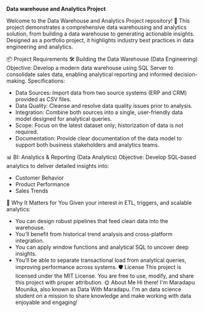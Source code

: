 **Data warehouse and Analytics Project**

Welcome to the Data Warehouse and Analytics Project repository! 🚀
This project demonstrates a comprehensive data warehousing and analytics solution, from building a data warehouse to generating actionable insights. Designed as a portfolio project, it highlights industry best practices in data engineering and analytics.

📦 Project Requirements
🛠️ Building the Data Warehouse (Data Engineering)
Objective:
Develop a modern data warehouse using SQL Server to consolidate sales data, enabling analytical reporting and informed decision-making.
Specifications:
- Data Sources: Import data from two source systems (ERP and CRM) provided as CSV files.
- Data Quality: Cleanse and resolve data quality issues prior to analysis.
- Integration: Combine both sources into a single, user-friendly data model designed for analytical queries.
- Scope: Focus on the latest dataset only; historization of data is not required.
- Documentation: Provide clear documentation of the data model to support both business stakeholders and analytics teams.

📊 BI: Analytics & Reporting (Data Analytics)
Objective:
Develop SQL-based analytics to deliver detailed insights into:
- Customer Behavior
- Product Performance
- Sales Trends

🚀 Why It Matters for You
Given your interest in ETL, triggers, and scalable analytics:
- You can design robust pipelines that feed clean data into the warehouse.
- You’ll benefit from historical trend analysis and cross-platform integration.
- You can apply window functions and analytical SQL to uncover deep insights.
- You’ll be able to separate transactional load from analytical queries, improving performance across systems.
🛡️ License
This project is licensed under the MIT License.
You are free to use, modify, and share this project with proper attribution.
🌞 About Me
Hi there! I'm Maradapu Mounika, also known as Data With Maradapu.
I'm an data science student on a mission to share knowledge and make working with data enjoyable and engaging!




